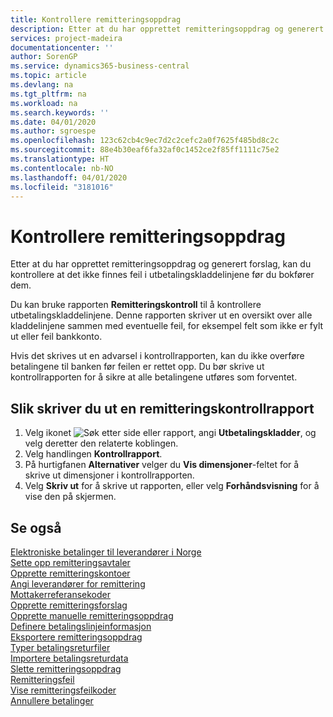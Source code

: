 ```yaml
---
title: Kontrollere remitteringsoppdrag
description: Etter at du har opprettet remitteringsoppdrag og generert forslag, kan du kontrollere at det ikke finnes feil i utbetalingskladdelinjene før du bokfører dem.
services: project-madeira
documentationcenter: ''
author: SorenGP
ms.service: dynamics365-business-central
ms.topic: article
ms.devlang: na
ms.tgt_pltfrm: na
ms.workload: na
ms.search.keywords: ''
ms.date: 04/01/2020
ms.author: sgroespe
ms.openlocfilehash: 123c62cb4c9ec7d2c2cefc2a0f7625f485bd8c2c
ms.sourcegitcommit: 88e4b30eaf6fa32af0c1452ce2f85ff1111c75e2
ms.translationtype: HT
ms.contentlocale: nb-NO
ms.lasthandoff: 04/01/2020
ms.locfileid: "3181016"
---
```

# <a name="test-remittance-payments"></a>Kontrollere remitteringsoppdrag
Etter at du har opprettet remitteringsoppdrag og generert forslag, kan du kontrollere at det ikke finnes feil i utbetalingskladdelinjene før du bokfører dem.  

Du kan bruke rapporten **Remitteringskontroll** til å kontrollere utbetalingskladdelinjene. Denne rapporten skriver ut en oversikt over alle kladdelinjene sammen med eventuelle feil, for eksempel felt som ikke er fylt ut eller feil bankkonto.  

Hvis det skrives ut en advarsel i kontrollrapporten, kan du ikke overføre betalingene til banken før feilen er rettet opp. Du bør skrive ut kontrollrapporten for å sikre at alle betalingene utføres som forventet.  

## <a name="to-print-a-remittance-test-report"></a>Slik skriver du ut en remitteringskontrollrapport  

1.  Velg ikonet ![Søk etter side eller rapport](../../media/ui-search/search_small.png "Ikonet Søk etter side eller rapport"), angi **Utbetalingskladder**, og velg deretter den relaterte koblingen.  
2.  Velg handlingen **Kontrollrapport**.  
3.  På hurtigfanen **Alternativer** velger du **Vis dimensjoner**-feltet for å skrive ut dimensjoner i kontrollrapporten.  
4.  Velg **Skriv ut** for å skrive ut rapporten, eller velg **Forhåndsvisning** for å vise den på skjermen.  

## <a name="see-also"></a>Se også  
 [Elektroniske betalinger til leverandører i Norge](electronic-payments-to-vendors-in-norway.md)   
 [Sette opp remitteringsavtaler](how-to-set-up-remittance-agreements.md)   
 [Opprette remitteringskontoer](how-to-create-remittance-accounts.md)   
 [Angi leverandører for remittering](how-to-set-up-vendors-for-remittance.md)   
 [Mottakerreferansekoder](recipient-reference-codes.md)   
 [Opprette remitteringsforslag](how-to-create-remittance-suggestions.md)   
 [Opprette manuelle remitteringsoppdrag](how-to-create-manual-remittance-payments.md)   
 [Definere betalingslinjeinformasjon](how-to-set-up-payment-line-information.md)   
 [Eksportere remitteringsoppdrag](how-to-export-remittance-payments.md)   
 [Typer betalingsreturfiler](types-of-payment-returns-files.md)   
 [Importere betalingsreturdata](how-to-import-payment-return-data.md)   
 [Slette remitteringsoppdrag](how-to-delete-remittance-payment-orders.md)   
 [Remitteringsfeil](remittance-errors.md)   
 [Vise remitteringsfeilkoder](how-to-view-remittance-error-codes.md)   
 [Annullere betalinger](how-to-cancel-payments.md)
